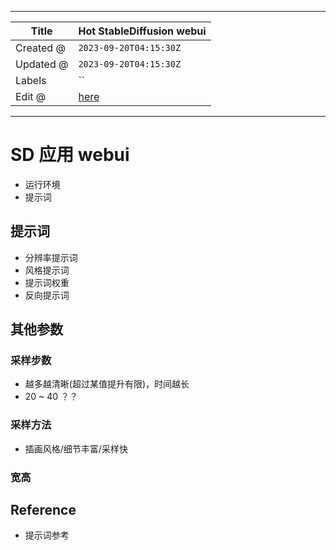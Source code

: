 -----

| Title     | Hot StableDiffusion webui                             |
| --------- | ----------------------------------------------------- |
| Created @ | `2023-09-20T04:15:30Z`                                |
| Updated @ | `2023-09-20T04:15:30Z`                                |
| Labels    | \`\`                                                  |
| Edit @    | [here](https://github.com/junxnone/aiwiki/issues/440) |

-----

# SD 应用 webui

  - 运行环境
  - 提示词

## 提示词

  - 分辨率提示词
  - 风格提示词
  - 提示词权重
  - 反向提示词

## 其他参数

### 采样步数

  - 越多越清晰(超过某值提升有限)，时间越长
  - 20 \~ 40 ？？

### 采样方法

  - 插画风格/细节丰富/采样快

### 宽高

## Reference

  - 提示词参考
